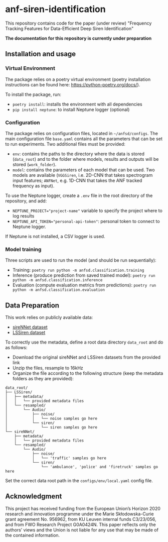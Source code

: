 # anf-siren-identification
This repository contains code for the paper (under review)
"Frequency Tracking Features for Data-Efficient Deep Siren Identification"

**The documentation for this repository is currently under preparation**

## Installation and usage

### Virtual Environment
The package relies on a poetry virtual environment (poetry installation instructions can be found here: https://python-poetry.org/docs/).

To install the package, run: 
- ```poetry install```: installs the environment with all dependencies
- ```pip install neptune```: to install Neptune logger (optional)

### Configuration
The package relies on configuration files, located in ```~/anfsd/configs```. The main configuration file ```base.yaml``` contains all the parameters that can be set to run experiments. Two additional files must be provided:
- ```env```: contains the paths to the directory where the data is stored (```data_root```) and to the folder where models, results and outputs will be stored (```work_folder```).
- ```model```: contains the parameters of each model that can be used. Two models are available (```VGGSiren```, i.e. 2D-CNN that takes spectrogram input features; ```ANFNet```, e.g. 1D-CNN that takes the ANF tracked frequency as input).

To use the Neptune logger, create a ```.env``` file in the root directory of the repository, and add:
- ```NEPTUNE_PROJECT="project-name"``` variable to specify the project where to log results
- ```NEPTUNE_API_TOKEN="personal-api-token"```: personal token to connect to Neptune logger.

If Neptune is not installed, a CSV logger is used.

### Model training
Three scripts are used to run the model (and should be run sequentially):
- Training: ```poetry run python -m anfsd.classification.training```
- Inference (produce prediction from saved trained model): ```poetry run python -m anfsd.classification.inference```
- Evaluation (compute evaluation metrics from predictions): ```poetry run python -m anfsd.classification.evaluation```

## Data Preparation
This work relies on publicly available data:
- [sireNNet dataset](https://data.mendeley.com/datasets/j4ydzzv4kb/1)
- [LSSiren dataset](https://figshare.com/articles/media/Large-Scale_Audio_Dataset_for_Emergency_Vehicle_Sirens_and_Road_Noises/19291472)

To correctly use the metadata, define a root data directory `data_root` and do as follows:
- Download the original sireNNet and LSSiren datasets from the provided link
- Unzip the files, resample to 16kHz
- Organize the file according to the following structure (keep the metadata folders as they are provided):

```
data_root/
├── LSSiren/
│   ├── metadata/
│   │   └── provided metadata files
│   └── resampled/
│       └── Audio/
│           ├── noise/
│           │   └── noise samples go here
│           └── siren/
│               └── siren samples go here
└── sireNNet/
    ├── metadata/
    │   └── provided metadata files
    └── resampled/
        └── Audio/
            ├── noise/
            │   └── 'traffic' samples go here
            └── siren/
                └── 'ambulance', 'police' and 'firetruck' samples go here
```

Set the correct data root path in the `configs/env/local.yaml` config file.

## Acknowledgment
This project has received funding from the European Union’s Horizon 2020 research and innovation programme under the Marie Skłodowska-Curie grant agreement No. 956962, from KU Leuven internal funds C3/23/056, and from FWO Research Project G0A0424N. This paper reflects only the authors’ views and the Union is not liable for any use that may be made of the contained information.